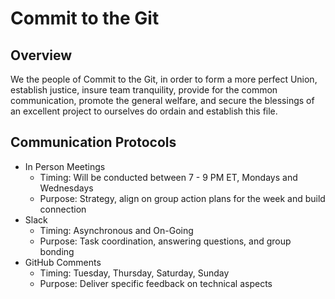 # Commit to the Git

## Overview
We the people of Commit to the Git, in order to form a more perfect Union, establish justice, insure team tranquility, provide for the common communication, promote the general welfare, and secure the blessings of an excellent project to ourselves do ordain and establish this file.

## Communication Protocols
- In Person Meetings
  - Timing: Will be conducted between 7 - 9 PM ET, Mondays and Wednesdays
  - Purpose: Strategy, align on group action plans for the week and build connection
- Slack
  - Timing: Asynchronous and On-Going
  - Purpose: Task coordination, answering questions, and group bonding
- GitHub Comments
  - Timing: Tuesday, Thursday, Saturday, Sunday
  - Purpose: Deliver specific feedback on technical aspects
